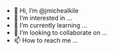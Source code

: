 - 👋 Hi, I’m @jmichealkile
- 👀 I’m interested in ...
- 🌱 I’m currently learning ...
- 💞️ I’m looking to collaborate on ...
- 📫 How to reach me ...

<!---
jmichealkile/jmichealkile is a ✨ special ✨ repository because its `README.md` (this file) appears on your GitHub profile.
You can click the Preview link to take a look at your changes.
--->
